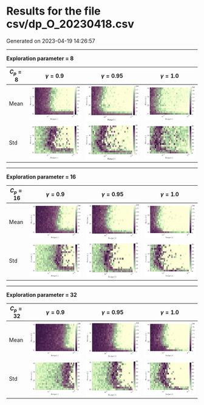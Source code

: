 # Results for the file csv/dp_O_20230418.csv 

Generated on 2023-04-19 14:26:57

---

**Exploration parameter = 8**

| $C_p=8$| $\gamma = 0.9$| $\gamma = 0.95$| $\gamma = 1.0$| 
| --- | --- | --- | --- | 
| Mean | ![](fig/dp_O/mean_g_0.9_cp_8.png) | ![](fig/dp_O/mean_g_0.95_cp_8.png) | ![](fig/dp_O/mean_g_1.0_cp_8.png) | 
| Std | ![](fig/dp_O/std_g_0.9_cp_8.png) | ![](fig/dp_O/std_g_0.95_cp_8.png) | ![](fig/dp_O/std_g_1.0_cp_8.png) | 

---

**Exploration parameter = 16**

| $C_p=16$| $\gamma = 0.9$| $\gamma = 0.95$| $\gamma = 1.0$| 
| --- | --- | --- | --- | 
| Mean | ![](fig/dp_O/mean_g_0.9_cp_16.png) | ![](fig/dp_O/mean_g_0.95_cp_16.png) | ![](fig/dp_O/mean_g_1.0_cp_16.png) | 
| Std | ![](fig/dp_O/std_g_0.9_cp_16.png) | ![](fig/dp_O/std_g_0.95_cp_16.png) | ![](fig/dp_O/std_g_1.0_cp_16.png) | 

---

**Exploration parameter = 32**

| $C_p=32$| $\gamma = 0.9$| $\gamma = 0.95$| $\gamma = 1.0$| 
| --- | --- | --- | --- | 
| Mean | ![](fig/dp_O/mean_g_0.9_cp_32.png) | ![](fig/dp_O/mean_g_0.95_cp_32.png) | ![](fig/dp_O/mean_g_1.0_cp_32.png) | 
| Std | ![](fig/dp_O/std_g_0.9_cp_32.png) | ![](fig/dp_O/std_g_0.95_cp_32.png) | ![](fig/dp_O/std_g_1.0_cp_32.png) | 

